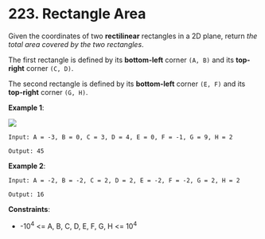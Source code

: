 # 223. Rectangle Area

Given the coordinates of two **rectilinear** rectangles in a 2D plane, return *the total area covered by the two rectangles*.

The first rectangle is defined by its **bottom-left** corner `(A, B)` and its **top-right** corner `(C, D)`.

The second rectangle is defined by its **bottom-left** corner `(E, F)` and its **top-right** corner `(G, H)`.

**Example 1**:

<img src="https://assets.leetcode.com/uploads/2021/03/16/rectangle-plane.jpg"/>

```
Input: A = -3, B = 0, C = 3, D = 4, E = 0, F = -1, G = 9, H = 2

Output: 45
```

**Example 2**:

```
Input: A = -2, B = -2, C = 2, D = 2, E = -2, F = -2, G = 2, H = 2

Output: 16
```

**Constraints**:

- -10<sup>4</sup> <= A, B, C, D, E, F, G, H <= 10<sup>4</sup>